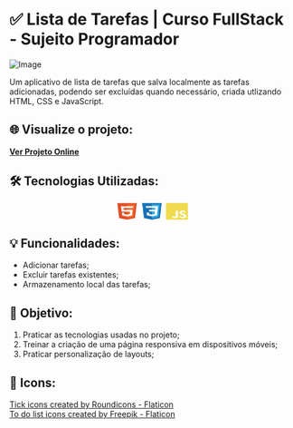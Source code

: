 # ✅ Lista de Tarefas | Curso FullStack - Sujeito Programador

<img width="1021" height="899" alt="Image" src="https://github.com/user-attachments/assets/90edafcc-02d5-4b5b-a5a6-a33c91bd40ad" />

Um aplicativo de lista de tarefas que salva localmente as tarefas adicionadas, podendo ser excluídas quando necessário, criada utlizando HTML, CSS e JavaScript.

## 🌐 Visualize o projeto:

**[Ver Projeto Online](https://task-list-jet-chi.vercel.app)**

## 🛠️ Tecnologias Utilizadas:

<div align="center" style="display: inline_block">
  <img align="center" alt="HTML" height="30" width="40" src="https://raw.githubusercontent.com/devicons/devicon/master/icons/html5/html5-original.svg">
  <img align="center" alt="CSS" height="30" width="40" src="https://raw.githubusercontent.com/devicons/devicon/master/icons/css3/css3-original.svg">
  <img align="center" alt="Js" height="30" width="40" src="https://raw.githubusercontent.com/devicons/devicon/master/icons/javascript/javascript-plain.svg">
</div>

## 💡 Funcionalidades:

- Adicionar tarefas;
- Excluir tarefas existentes;
- Armazenamento local das tarefas;

## 🎯 Objetivo:

1. Praticar as tecnologias usadas no projeto;
2. Treinar a criação de uma página responsiva em dispositivos móveis;
3. Praticar personalização de layouts;

## 🔗 Icons:

<a href="https://www.flaticon.com/free-icons/tick" title="tick icons">Tick icons created by Roundicons - Flaticon</a>
<br>
<a href="https://www.flaticon.com/free-icons/to-do-list" title="to do list icons">To do list icons created by Freepik - Flaticon</a>



